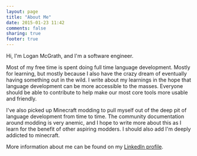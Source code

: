 ```yaml
---
layout: page
title: "About Me"
date: 2015-01-23 11:42
comments: false
sharing: true
footer: true
---
```


Hi, I'm Logan McGrath, and I'm a software engineer.

Most of my free time is spent doing full time language development. Mostly for
learning, but mostly because I also have the crazy dream of eventually having
something out in the wild. I write about my learnings in the hope that language
development can be more accessible to the masses. Everyone should be able to
contribute to help make our most core tools more usable and friendly.

I've also picked up Minecraft modding to pull myself out of the deep pit of
language development from time to time. The community documentation around
modding is very anemic, and I hope to write more about this as I learn for the
benefit of other aspiring modders. I should also add I'm deeply addicted to
minecraft.

More information about me can be found on my [LinkedIn profile](https://www.linkedin.com/pub/logan-mcgrath).
